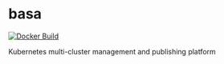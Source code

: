 # basa

[![Docker Build](https://github.com/kubeservice-stack/basa/actions/workflows/docker-image.yml/badge.svg)](https://github.com/kubeservice-stack/basa/actions/workflows/docker-image.yml)

Kubernetes multi-cluster management and publishing platform
